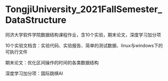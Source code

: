 # TongjiUniversity_2021FallSemester_DataStructure
同济大学软件学院数据结构课程作业，含10个实验，期末论文，深度学习加分项

10个实验文档含：实验代码、实验报告、简单的测试数据、linux与windows下的可执行文件

期末论文：优化区间操作的时间的各类数据结构

深度学习加分项：国际跳棋AI
